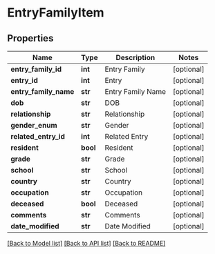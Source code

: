 # EntryFamilyItem

## Properties
Name | Type | Description | Notes
------------ | ------------- | ------------- | -------------
**entry_family_id** | **int** | Entry Family | [optional] 
**entry_id** | **int** | Entry | [optional] 
**entry_family_name** | **str** | Entry Family Name | [optional] 
**dob** | **str** | DOB | [optional] 
**relationship** | **str** | Relationship | [optional] 
**gender_enum** | **str** | Gender | [optional] 
**related_entry_id** | **int** | Related Entry | [optional] 
**resident** | **bool** | Resident | [optional] 
**grade** | **str** | Grade | [optional] 
**school** | **str** | School | [optional] 
**country** | **str** | Country | [optional] 
**occupation** | **str** | Occupation | [optional] 
**deceased** | **bool** | Deceased | [optional] 
**comments** | **str** | Comments | [optional] 
**date_modified** | **str** | Date Modified | [optional] 

[[Back to Model list]](../README.md#documentation-for-models) [[Back to API list]](../README.md#documentation-for-api-endpoints) [[Back to README]](../README.md)


